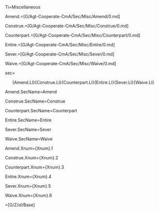 Ti=Miscellaneous

Amend.=[G/Agt-Cooperate-CmA/Sec/Misc/Amend/0.md]

Construe.=[G/Agt-Cooperate-CmA/Sec/Misc/Construe/0.md]

Counterpart.=[G/Agt-Cooperate-CmA/Sec/Misc/Counterpart/0.md]

Entire.=[G/Agt-Cooperate-CmA/Sec/Misc/Entire/0.md]

Sever.=[G/Agt-Cooperate-CmA/Sec/Misc/Sever/0.md]

Waive.=[G/Agt-Cooperate-CmA/Sec/Misc/Waive/0.md]

sec=<ol>{Amend.LI}{Construe.LI}{Counterpart.LI}{Entire.LI}{Sever.LI}{Waive.LI}</ol>

Amend.SecName=Amend

Construe.SecName=Construe

Counterpart.SecName=Counterpart

Entire.SecName=Entire

Sever.SecName=Sever

Waive.SecName=Waive


Amend.Xnum={Xnum}.1

Construe.Xnum={Xnum}.2

Counterpart.Xnum={Xnum}.3

Entire.Xnum={Xnum}.4

Sever.Xnum={Xnum}.5

Waive.Xnum={Xnum}.6

=[G/Z/ol/Base]